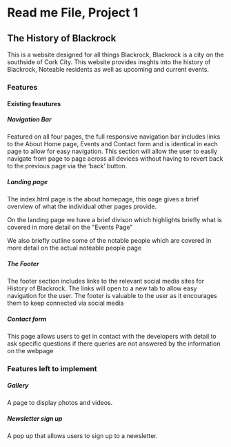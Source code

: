 <h1> Read me File, Project 1
<h2> The History of Blackrock</h2>
<p> This is a website designed for all things Blackrock, Blackrock is a city on the southside of Cork City. This website provides insghts into the history of Blackrock, Noteable residents as well as upcoming and current events. </p>

<h3>Features</h3>
<h4>Existing feautures</h4>
<h5>Navigation Bar</h5>
<p>Featured on all four pages, the full responsive navigation bar includes links to the About Home page, Events and Contact form and is identical in each page to allow for easy navigation.
This section will allow the user to easily navigate from page to page across all devices without having to revert back to the previous page via the ‘back’ button.</p>
<h5>Landing page</h5>
<p>The index.html page is the about homepage, this oage gives a brief overview of what the individual other pages provide.

On the landing page we have a brief divison which highlights briefly what is covered in more detail on the "Events Page"

We also briefly outline some of the notable people which are covered in more detail on the actual noteable people page</p>

<h5>The Footer </h5>
<p>The footer section includes links to the relevant social media sites for History of Blackrock. The links will open to a new tab to allow easy navigation for the user.
The footer is valuable to the user as it encourages them to keep connected via social media</p>

<h5>Contact form</h5>
<p>This page allows users to get in contact with the developers with detail to ask specific questions if there queries are not answered by the information on the webpage</p>

<h3>Features left to implement </h3>
<h5>Gallery</h5>
<p>A page to display photos and videos.</p>
<h5>Newsletter sign up</h5>
<p>A pop up that allows users to sign up to a newsletter.</p>